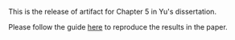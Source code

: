 This is the release of artifact for Chapter 5 in Yu's dissertation.

Please follow the guide [here](code) to reproduce the results in the paper.
